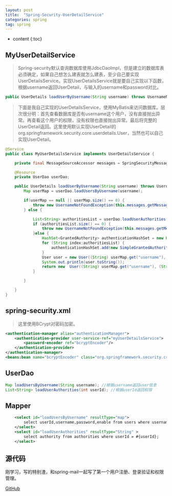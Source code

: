 ```yaml
---
layout: post
title:  "Spring-Security-UserDetailService"
categories: spring
tag: spring
---
```


* content
{:toc}


## MyUserDetailService

> Spring-security默认查询数据库使用JdbcDaoImpl，但是建立的数据库表必须确定，如果自己想怎么建表就怎么建表，至少自己要实现UserDetailsService。实现UserDetailsService就是要自己实现以下函数，根据username返回UserDetail，与输入的username和password对比。
``` java
public UserDetails loadUserByUsername(String username) throws UsernameNotFoundException
```  

> 下面是我自己实现的UserDetailsService，使用MyBatis来访问数据库。层次很分明：首先查看数据库是否有username这个用户，没有直接抛出异常。再查看这个用户的权限，没有权限也直接抛出异常。最后将完整的UserDetail返回。这里使用默认实现UserDetail的org.springframework.security.core.userdetails.User，当然也可以自己实现UserDetail。


``` java
@Service
public class MyUserDetailsService implements UserDetailsService {

    private final MessageSourceAccessor messages = SpringSecurityMessageSource.getAccessor();

    @Resource
    private UserDao userDao;

    public UserDetails loadUserByUsername(String username) throws UsernameNotFoundException {
        Map userMap = userDao.loadUsersByUsername(username);

        if(userMap == null || userMap.size() == 0) {
            throw new UsernameNotFoundException(this.messages.getMessage("JdbcDaoImpl.notFound", new Object[]{username}, "Username {0} not found"));
        } else {

            List<String> authoritiesList = userDao.loadUserAuthorities((Integer) userMap.get("userId"));
            if (authoritiesList.size() == 0) {
                throw new UsernameNotFoundException(this.messages.getMessage("JdbcDaoImpl.noAuthority", new Object[]{username}, "User {0} has no GrantedAuthority"));
            }else {
                HashSet<GrantedAuthority> authenticationHashSet = new HashSet<GrantedAuthority>();
                for (String index:authoritiesList) {
                    authenticationHashSet.add(new SimpleGrantedAuthority(index));
                }
                User user = new User((String) userMap.get("username"), (String) userMap.get("password"),authenticationHashSet);
                System.out.println(user.toString());
                return new  User((String) userMap.get("username"), (String) userMap.get("password"),(Boolean) userMap.get("enable"),true, true, true,authenticationHashSet);
            }

        }

    }
}
```

## spring-security.xml

> 这里使用BCrypt对密码加密。

``` xml
<authentication-manager alias="authenticationManager">
    <authentication-provider user-service-ref="myUserDetailsService">
        <password-encoder ref="bcryptEncoder"/>
    </authentication-provider>
</authentication-manager>
<beans:bean name="bcryptEncoder" class="org.springframework.security.crypto.bcrypt.BCryptPasswordEncoder"/>
```

## UserDao

``` java
Map loadUsersByUsername(String username); //根据username返回user信息
List<String> loadUserAuthorities(int userId); //根据userId返回权限
```

## Mapper

``` xml
    <select id="loadUsersByUsername" resultType="map">
        select userId,username,password,enable from users where username = #{username};
    </select>
    <select id="loadUserAuthorities" resultType="String" >
        select authority from authorities where userId = #{userId};
    </select>
```

## 源代码

刚学习，写的特别渣，和spring-mail一起写了第一个用户注册、登录验证和权限管理。  

[GitHub](https://github.com/Gerry-Yu/spring-security-mail)
